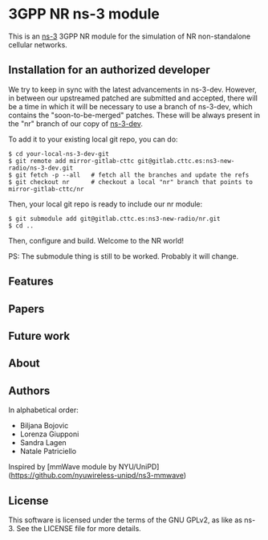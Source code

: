 # 3GPP NR ns-3 module #

This is an [ns-3](https://www.nsnam.org "ns-3 Website") 3GPP NR module for the
simulation of NR non-standalone cellular networks.

## Installation for an authorized developer

We try to keep in sync with the latest advancements in ns-3-dev. However, in
between our upstreamed patched are submitted and accepted, there will be a time
in which it will be necessary to use a branch of ns-3-dev, which contains the
"soon-to-be-merged" patches. These will be always present in the "nr" branch of
our copy of [ns-3-dev](https://gitlab.cttc.es/ns3-new-radio/ns-3-dev/tree/nr).

To add it to your existing local git repo, you can do:

```
$ cd your-local-ns-3-dev-git
$ git remote add mirror-gitlab-cttc git@gitlab.cttc.es:ns3-new-radio/ns-3-dev.git
$ git fetch -p --all   # fetch all the branches and update the refs
$ git checkout nr      # checkout a local "nr" branch that points to mirror-gitlab-cttc/nr
```

Then, your local git repo is ready to include our nr module:

```
$ git submodule add git@gitlab.cttc.es:ns3-new-radio/nr.git
$ cd ..
```

Then, configure and build. Welcome to the NR world!

PS: The submodule thing is still to be worked. Probably it will change.

## Features

## Papers

## Future work

## About

## Authors ##

In alphabetical order:

- Biljana Bojovic
- Lorenza Giupponi
- Sandra Lagen
- Natale Patriciello

Inspired by [mmWave module by NYU/UniPD] (https://github.com/nyuwireless-unipd/ns3-mmwave)

## License ##

This software is licensed under the terms of the GNU GPLv2, as like as ns-3.
See the LICENSE file for more details.
